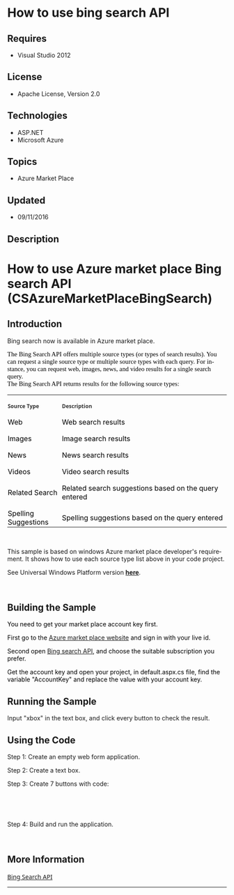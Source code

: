 # How to use bing search API
## Requires
- Visual Studio 2012
## License
- Apache License, Version 2.0
## Technologies
- ASP.NET
- Microsoft Azure
## Topics
- Azure Market Place
## Updated
- 09/11/2016
## Description

<h1><span lang="EN-US">How to use </span><span lang="EN-US">Azure market place</span><span lang="EN-US">
</span><span lang="EN-US">Bing search API</span><span lang="EN-US"> (</span><span lang="EN-US">CSAzureMarketPlaceBingSearch</span><span lang="EN-US">)</span></h1>
<h2><span lang="EN-US">Introduction </span></h2>
<p class="Normal"><span lang="EN-US">Bing search now is available in Azure market place.
</span></p>
<p style="margin-bottom:12.0pt"><span lang="EN-US" style="font-size:11.0pt; font-family:&quot;Calibri&quot;,&quot;sans-serif&quot;; color:black">The Bing Search API offers multiple source types (or types of search results). You can request a single source type or multiple source
 types with each query. For instance, you can request web, images, news, and video results for a single search query.<br>
The Bing Search API returns results for the following source types: </span></p>
<table class="MsoNormalTable" border="0" cellpadding="0">
<tbody>
<tr>
<td width="123" style="width:91.9pt; padding:.75pt .75pt .75pt .75pt">
<p class="MsoNormal" style="margin-bottom:.0001pt; line-height:normal"><strong><span lang="EN-US" style="font-size:9.0pt; font-family:&quot;Segoe UI&quot;,&quot;sans-serif&quot;; color:#333333">Source Type</span></strong><span lang="EN-US" style="font-size:9.0pt; font-family:&quot;Segoe UI&quot;,&quot;sans-serif&quot;; color:#333333">
</span></p>
</td>
<td style="padding:.75pt .75pt .75pt .75pt">
<p class="MsoNormal" style="margin-bottom:.0001pt; line-height:normal"><strong><span lang="EN-US" style="font-size:9.0pt; font-family:&quot;Segoe UI&quot;,&quot;sans-serif&quot;; color:#333333">Description</span></strong><span lang="EN-US" style="font-size:9.0pt; font-family:&quot;Segoe UI&quot;,&quot;sans-serif&quot;; color:#333333">
</span></p>
</td>
</tr>
<tr>
<td style="padding:.75pt .75pt .75pt .75pt">
<p class="MsoNormal" style="margin-bottom:.0001pt; line-height:normal"><span lang="EN-US" style="color:black">Web</span><span lang="EN-US" style="font-size:9.0pt; font-family:&quot;Segoe UI&quot;,&quot;sans-serif&quot;; color:#333333">
</span></p>
</td>
<td style="padding:.75pt .75pt .75pt .75pt">
<p class="MsoNormal" style="margin-bottom:.0001pt; line-height:normal"><span lang="EN-US" style="color:black">Web search results
</span></p>
</td>
</tr>
<tr>
<td style="padding:.75pt .75pt .75pt .75pt">
<p class="MsoNormal" style="margin-bottom:.0001pt; line-height:normal"><span lang="EN-US" style="color:black">Images
</span></p>
</td>
<td style="padding:.75pt .75pt .75pt .75pt">
<p class="MsoNormal" style="margin-bottom:.0001pt; line-height:normal"><span lang="EN-US" style="color:black">Image search results
</span></p>
</td>
</tr>
<tr>
<td style="padding:.75pt .75pt .75pt .75pt">
<p class="MsoNormal" style="margin-bottom:.0001pt; line-height:normal"><span lang="EN-US" style="color:black">News
</span></p>
</td>
<td style="padding:.75pt .75pt .75pt .75pt">
<p class="MsoNormal" style="margin-bottom:.0001pt; line-height:normal"><span lang="EN-US" style="color:black">News search results
</span></p>
</td>
</tr>
<tr>
<td style="padding:.75pt .75pt .75pt .75pt">
<p class="MsoNormal" style="margin-bottom:.0001pt; line-height:normal"><span lang="EN-US" style="color:black">Videos
</span></p>
</td>
<td style="padding:.75pt .75pt .75pt .75pt">
<p class="MsoNormal" style="margin-bottom:.0001pt; line-height:normal"><span lang="EN-US" style="color:black">Video search results
</span></p>
</td>
</tr>
<tr>
<td style="padding:.75pt .75pt .75pt .75pt">
<p class="MsoNormal" style="margin-bottom:.0001pt; line-height:normal"><span lang="EN-US" style="color:black">Related Search
</span></p>
</td>
<td style="padding:.75pt .75pt .75pt .75pt">
<p class="MsoNormal" style="margin-bottom:.0001pt; line-height:normal"><span lang="EN-US" style="color:black">Related search suggestions based on the query entered
</span></p>
</td>
</tr>
<tr>
<td style="padding:.75pt .75pt .75pt .75pt">
<p class="MsoNormal" style="margin-bottom:.0001pt; line-height:normal"><span lang="EN-US" style="color:black">Spelling Suggestions
</span></p>
</td>
<td style="padding:.75pt .75pt .75pt .75pt">
<p class="MsoNormal" style="margin-bottom:.0001pt; line-height:normal"><span lang="EN-US" style="color:black">Spelling suggestions based on the query entered
</span></p>
</td>
</tr>
</tbody>
</table>
<p class="Normal"><span lang="EN-US">&nbsp;</span></p>
<p class="Normal"><span lang="EN-US">This sample is based on windows Azure market place developer's requirement. It shows how to use each source type list above in your code project.</span></p>
<p class="Normal">See Universal Windows Platform version <strong><a href="https://code.msdn.microsoft.com/How-to-use-Bing-Search-API-80aebbd4">here</a></strong>.</p>
<p class="Normal"><span lang="EN-US"><br>
</span></p>
<h2><span lang="EN-US">Building the Sample </span></h2>
<p class="MsoNormal"><span lang="EN-US" style="color:black">You need to get your market place account key first.
</span></p>
<p class="MsoNormal"><span lang="EN-US" style="color:black">First go to the <a href="https://datamarket.azure.com/">
Azure market place website</a> and sign in with your live id. </span></p>
<p class="MsoNormal"><span lang="EN-US" style="color:black">Second open <a href="https://datamarket.azure.com/dataset/bing/search">
Bing search API</a>, and choose the suitable subscription you prefer. </span></p>
<p class="MsoNormal"><span lang="EN-US" style="color:black">Get the account key and open your project, in default.aspx.cs file, find the variable &quot;AccountKey&quot; and replace the value with your account key.
</span></p>
<h2><span lang="EN-US">Running the Sample</span></h2>
<p class="MsoNormal"><span lang="EN-US">Input &quot;xbox&quot; in the text box, and click every button to check the result.
</span></p>
<h2><span lang="EN-US">Using the Code</span></h2>
<p class="MsoNormal"><span lang="EN-US">Step 1: </span><span lang="EN-US">Create an empty web form application</span><span lang="EN-US">.</span></p>
<p class="MsoNormal"><span lang="EN-US">Step 2:</span><span lang="EN-US"> Create a text box.
</span></p>
<p class="MsoNormal"><span lang="EN-US">Step 3: Create 7 buttons with code: </span>
</p>
<p class="MsoNormal"><span lang="EN-US">&nbsp;</span></p>
<p class="MsoNormal"><span lang="EN-US">&nbsp;</span></p>
<p class="MsoNormal"><span lang="EN-US">Step 4: Build and run the application. </span>
</p>
<p class="MsoNormal"><span lang="EN-US">&nbsp;</span></p>
<h2><span lang="EN-US">More Information</span><span lang="EN-US"> </span></h2>
<p class="MsoNormal"><span lang="EN-US" style="font-family:&quot;Segoe UI&quot;,&quot;sans-serif&quot;; color:#333333"><a href="http://datamarket.azure.com/dataset/bing/search">Bing Search API</a></span></p>
<hr>
<div><a href="http://go.microsoft.com/?linkid=9759640" style="margin-top:3px"><img src="http://bit.ly/onecodelogo" alt="">
</a></div>
